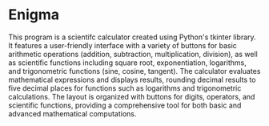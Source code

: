 # Enigma

This program is a scientifc calculator created using Python's tkinter library. It features a user-friendly interface with a variety of buttons for basic arithmetic operations (addition, subtraction, multiplication, division), as well as scientific functions including square root, exponentiation, logarithms, and trigonometric functions (sine, cosine, tangent). The calculator evaluates mathematical expressions and displays results, rounding decimal results to five decimal places for functions such as logarithms and trigonometric calculations. The layout is organized with buttons for digits, operators, and scientific functions, providing a comprehensive tool for both basic and advanced mathematical computations.
